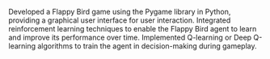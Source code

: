 Developed a Flappy Bird game using the Pygame library in Python, providing a graphical user interface for user interaction. Integrated reinforcement learning techniques to enable the Flappy Bird agent to learn and improve its performance over time.
Implemented Q-learning or Deep Q-learning algorithms to train the agent in decision-making during gameplay.
